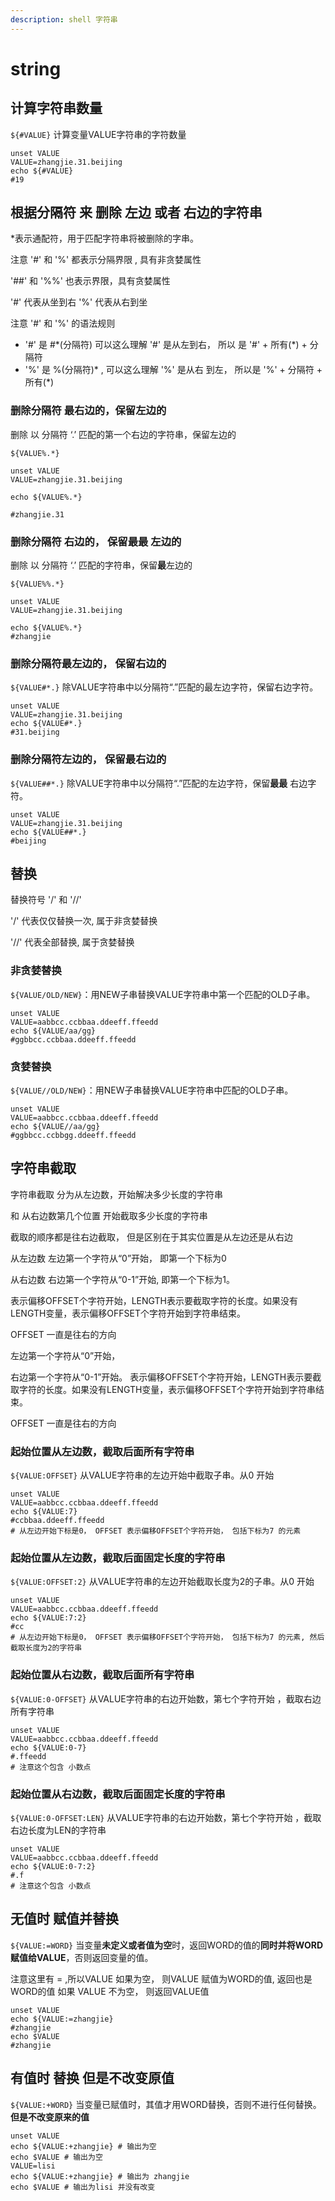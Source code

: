 ```yaml
---
description: shell 字符串
---
```


# string

## 计算字符串数量

`${#VALUE}` 计算变量VALUE字符串的字符数量

```text
unset VALUE
VALUE=zhangjie.31.beijing
echo ${#VALUE}
#19
```

## 根据分隔符 来 删除 左边 或者 右边的字符串

\*表示通配符，用于匹配字符串将被删除的字串。

注意 '\#' 和 '%' 都表示分隔界限 , 具有非贪婪属性

'\#\#' 和 '%%' 也表示界限，具有贪婪属性

'\#' 代表从坐到右 '%' 代表从右到坐

注意 '\#' 和 '%' 的语法规则

* '\#' 是 \#\*\(分隔符\) 可以这么理解 '\#' 是从左到右， 所以 是 '\#' + 所有\(\*\) + 分隔符 
* '%' 是 %\(分隔符\)\* , 可以这么理解 '%' 是从右 到左， 所以是 '%' + 分隔符 + 所有\(\*\) 

### 删除分隔符 最右边的，保留左边的

删除 以 分隔符 ‘.’ 匹配的第一个右边的字符串，保留左边的

`${VALUE%.*}`

```text
unset VALUE
VALUE=zhangjie.31.beijing

echo ${VALUE%.*}

#zhangjie.31
```

### 删除分隔符 右边的， 保留最最 左边的

删除 以 分隔符 ‘.’ 匹配的字符串，保留**最**左边的

`${VALUE%%.*}`

```text
unset VALUE
VALUE=zhangjie.31.beijing

echo ${VALUE%.*}
#zhangjie
```

### 删除分隔符最左边的， 保留右边的

`${VALUE#*.}` 除VALUE字符串中以分隔符“.”匹配的最左边字符，保留右边字符。

```text
unset VALUE
VALUE=zhangjie.31.beijing
echo ${VALUE#*.}
#31.beijing
```

### 删除分隔符左边的， 保留最右边的

`${VALUE##*.}` 除VALUE字符串中以分隔符“.”匹配的左边字符，保留**最最** 右边字符。

```text
unset VALUE
VALUE=zhangjie.31.beijing
echo ${VALUE##*.}
#beijing
```

## 替换

替换符号 '/' 和 '//'

'/' 代表仅仅替换一次, 属于非贪婪替换

'//' 代表全部替换, 属于贪婪替换

### 非贪婪替换

`${VALUE/OLD/NEW}`：用NEW子串替换VALUE字符串中第一个匹配的OLD子串。

```text
unset VALUE
VALUE=aabbcc.ccbbaa.ddeeff.ffeedd
echo ${VALUE/aa/gg}
#ggbbcc.ccbbaa.ddeeff.ffeedd
```

### 贪婪替换

`${VALUE//OLD/NEW}`：用NEW子串替换VALUE字符串中匹配的OLD子串。

```text
unset VALUE
VALUE=aabbcc.ccbbaa.ddeeff.ffeedd
echo ${VALUE//aa/gg}
#ggbbcc.ccbbgg.ddeeff.ffeedd
```

## 字符串截取

字符串截取 分为从左边数，开始解决多少长度的字符串

和 从右边数第几个位置 开始截取多少长度的字符串

截取的顺序都是往右边截取， 但是区别在于其实位置是从左边还是从右边

从左边数 左边第一个字符从“0”开始， 即第一个下标为0

从右边数 右边第一个字符从“0-1”开始, 即第一个下标为1。

表示偏移OFFSET个字符开始，LENGTH表示要截取字符的长度。如果没有LENGTH变量，表示偏移OFFSET个字符开始到字符串结束。

OFFSET 一直是往右的方向

左边第一个字符从“0”开始，

右边第一个字符从“0-1”开始。 表示偏移OFFSET个字符开始，LENGTH表示要截取字符的长度。如果没有LENGTH变量，表示偏移OFFSET个字符开始到字符串结束。

OFFSET 一直是往右的方向

### 起始位置从左边数，截取后面所有字符串

`${VALUE:OFFSET}` 从VALUE字符串的左边开始中截取子串。从0 开始

```text
unset VALUE
VALUE=aabbcc.ccbbaa.ddeeff.ffeedd
echo ${VALUE:7}
#ccbbaa.ddeeff.ffeedd
# 从左边开始下标是0， OFFSET 表示偏移OFFSET个字符开始， 包括下标为7 的元素
```

### 起始位置从左边数，截取后面固定长度的字符串

`${VALUE:OFFSET:2}` 从VALUE字符串的左边开始截取长度为2的子串。从0 开始

```text
unset VALUE
VALUE=aabbcc.ccbbaa.ddeeff.ffeedd
echo ${VALUE:7:2}
#cc
# 从左边开始下标是0， OFFSET 表示偏移OFFSET个字符开始， 包括下标为7 的元素, 然后截取长度为2的字符串
```

### 起始位置从右边数，截取后面所有字符串

`${VALUE:0-OFFSET}` 从VALUE字符串的右边开始数，第七个字符开始 ，截取右边所有字符串

```text
unset VALUE
VALUE=aabbcc.ccbbaa.ddeeff.ffeedd
echo ${VALUE:0-7}
#.ffeedd
# 注意这个包含 小数点
```

### 起始位置从右边数，截取后面固定长度的字符串

`${VALUE:0-OFFSET:LEN}` 从VALUE字符串的右边开始数，第七个字符开始 ，截取右边长度为LEN的字符串

```text
unset VALUE
VALUE=aabbcc.ccbbaa.ddeeff.ffeedd
echo ${VALUE:0-7:2}
#.f
# 注意这个包含 小数点
```

## 无值时 赋值并替换

`${VALUE:=WORD}` 当变量**未定义或者值为空**时，返回WORD的值的**同时并将WORD赋值给VALUE**，否则返回变量的值。

注意这里有 = ,所以VALUE 如果为空， 则VALUE 赋值为WORD的值, 返回也是WORD的值 如果 VALUE 不为空， 则返回VALUE值

```text
unset VALUE
echo ${VALUE:=zhangjie} 
#zhangjie
echo $VALUE 
#zhangjie
```

## 有值时 替换 但是不改变原值

`${VALUE:+WORD}` 当变量已赋值时，其值才用WORD替换，否则不进行任何替换。**但是不改变原来的值**

```text
unset VALUE
echo ${VALUE:+zhangjie} # 输出为空
echo $VALUE # 输出为空
VALUE=lisi
echo ${VALUE:+zhangjie} # 输出为 zhangjie
echo $VALUE # 输出为lisi 并没有改变
```

